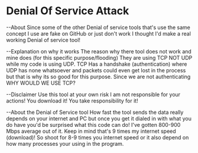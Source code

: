 # Denial Of Service Attack
--About
Since some of the other Denial of service tools that's use the same concept I use are fake on GitHub or just don't work I thought I'd make a real working Denial of service tool!

--Explanation on why it works
The reason why there tool does not work and mine does (for this specific purpose/flooding) They are using TCP NOT UDP while my code is using UDP. TCP Has a handshake (authentication) where UDP has none whatsoever and packets could even get lost in the process but that is why its so good for this purpose. Since we are not authenticating WHY WOULD WE USE TCP? 

--Disclaimer
Use this tool at your own risk I am not responsible for your actions!
You download it! You take responsibility for it!

--About the Denial of Service tool
How fast the tool sends the data really depends on your internet and PC but once you get it dialed in with what you do have you'd be surprised what this code can do! I've gotten 800-900 Mbps average out of it. Keep in mind that's 9 times my internet speed (download)!
So shoot for 8-9 times you internet speed or it also depend on how many processes your using in the program.
